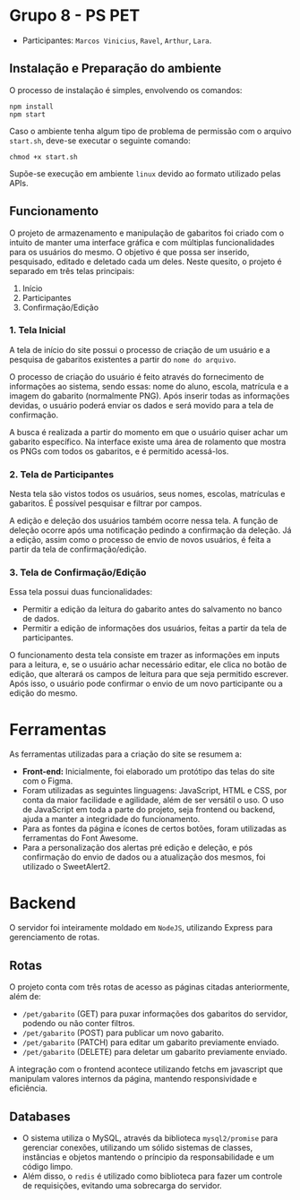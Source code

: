 # Grupo 8 - PS PET
- Participantes: `Marcos Vinicius`, `Ravel`, `Arthur`, `Lara`.

## Instalação e Preparação do ambiente
O processo de instalação é simples, envolvendo os comandos:
```
npm install
npm start
```

Caso o ambiente tenha algum tipo de problema de permissão com o arquivo `start.sh`, deve-se executar o seguinte comando:
```
chmod +x start.sh
```
Supõe-se execução em ambiente `linux` devido ao formato utilizado pelas APIs.

## Funcionamento

O projeto de armazenamento e manipulação de gabaritos foi criado com o intuito de manter uma interface gráfica e com múltiplas funcionalidades para os usuários do mesmo. O objetivo é que possa ser inserido, pesquisado, editado e deletado cada um deles. Neste quesito, o projeto é separado em três telas principais:

1. Início
2. Participantes
3. Confirmação/Edição

### 1. Tela Inicial

A tela de início do site possui o processo de criação de um usuário e a pesquisa de gabaritos existentes a partir do `nome do arquivo`.

O processo de criação do usuário é feito através do fornecimento de informações ao sistema, sendo essas: nome do aluno, escola, matrícula e a imagem do gabarito (normalmente PNG). Após inserir todas as informações devidas, o usuário poderá enviar os dados e será movido para a tela de confirmação.

A busca é realizada a partir do momento em que o usuário quiser achar um gabarito específico. Na interface existe uma área de rolamento que mostra os PNGs com todos os gabaritos, e é permitido acessá-los.

### 2. Tela de Participantes

Nesta tela são vistos todos os usuários, seus nomes, escolas, matrículas e gabaritos. É possível pesquisar e filtrar por campos.

A edição e deleção dos usuários também ocorre nessa tela. A função de deleção ocorre após uma notificação pedindo a confirmação da deleção. Já a edição, assim como o processo de envio de novos usuários, é feita a partir da tela de confirmação/edição.

### 3. Tela de Confirmação/Edição

Essa tela possui duas funcionalidades:

- Permitir a edição da leitura do gabarito antes do salvamento no banco de dados.  
- Permitir a edição de informações dos usuários, feitas a partir da tela de participantes.

O funcionamento desta tela consiste em trazer as informações em inputs para a leitura, e, se o usuário achar necessário editar, ele clica no botão de edição, que alterará os campos de leitura para que seja permitido escrever. Após isso, o usuário pode confirmar o envio de um novo participante ou a edição do mesmo.

# Ferramentas

As ferramentas utilizadas para a criação do site se resumem a:
- **Front-end:** Inicialmente, foi elaborado um protótipo das telas do site com o Figma.  
- Foram utilizadas as seguintes linguagens: JavaScript, HTML e CSS, por conta da maior facilidade e agilidade, além de ser versátil o uso. O uso de JavaScript em toda a parte do projeto, seja frontend ou backend, ajuda a manter a integridade do funcionamento.  
- Para as fontes da página e ícones de certos botões, foram utilizadas as ferramentas do Font Awesome.  
- Para a personalização dos alertas pré edição e deleção, e pós confirmação do envio de dados ou a atualização dos mesmos, foi utilizado o SweetAlert2.

# Backend
O servidor foi inteiramente moldado em `NodeJS`, utilizando Express para gerenciamento de rotas.

## Rotas
O projeto conta com três rotas de acesso as páginas citadas anteriormente, além de:
- `/pet/gabarito` (GET) para puxar informações dos gabaritos do servidor, podendo ou não conter filtros.
- `/pet/gabarito` (POST) para publicar um novo gabarito.
- `/pet/gabarito` (PATCH) para editar um gabarito previamente enviado.
- `/pet/gabarito` (DELETE) para deletar um gabarito previamente enviado.

A integração com o frontend acontece utilizando fetchs em javascript que manipulam valores internos da página, mantendo responsividade e eficiência.

## Databases
- O sistema utiliza o MySQL, através da biblioteca `mysql2/promise` para gerenciar conexões, utilizando um sólido sistemas de classes, instâncias e objetos mantendo o príncipio da responsabilidade e um código limpo.
- Além disso, o `redis` é utilizado como biblioteca para fazer um controle de requisições, evitando uma sobrecarga do servidor.
